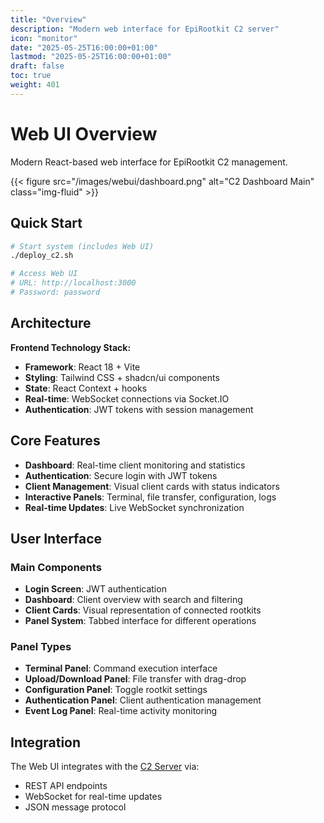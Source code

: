 ```yaml
---
title: "Overview"
description: "Modern web interface for EpiRootkit C2 server"
icon: "monitor"
date: "2025-05-25T16:00:00+01:00"
lastmod: "2025-05-25T16:00:00+01:00"
draft: false
toc: true
weight: 401
---
```


# Web UI Overview

Modern React-based web interface for EpiRootkit C2 management.

{{< figure src="/images/webui/dashboard.png" alt="C2 Dashboard Main" class="img-fluid" >}}

## Quick Start

```bash
# Start system (includes Web UI)
./deploy_c2.sh

# Access Web UI
# URL: http://localhost:3000
# Password: password
```

## Architecture

**Frontend Technology Stack:**

- **Framework**: React 18 + Vite
- **Styling**: Tailwind CSS + shadcn/ui components
- **State**: React Context + hooks
- **Real-time**: WebSocket connections via Socket.IO
- **Authentication**: JWT tokens with session management

## Core Features

- **Dashboard**: Real-time client monitoring and statistics
- **Authentication**: Secure login with JWT tokens
- **Client Management**: Visual client cards with status indicators
- **Interactive Panels**: Terminal, file transfer, configuration, logs
- **Real-time Updates**: Live WebSocket synchronization

## User Interface

### Main Components

- **Login Screen**: JWT authentication
- **Dashboard**: Client overview with search and filtering
- **Client Cards**: Visual representation of connected rootkits
- **Panel System**: Tabbed interface for different operations

### Panel Types

- **Terminal Panel**: Command execution interface
- **Upload/Download Panel**: File transfer with drag-drop
- **Configuration Panel**: Toggle rootkit settings
- **Authentication Panel**: Client authentication management
- **Event Log Panel**: Real-time activity monitoring

## Integration

The Web UI integrates with the [C2 Server](../03-attacking-program/overview.md) via:
- REST API endpoints
- WebSocket for real-time updates
- JSON message protocol 
